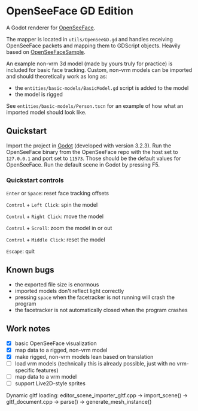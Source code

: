 # OpenSeeFace GD Edition

A Godot renderer for [OpenSeeFace](https://github.com/emilianavt/OpenSeeFace).

The mapper is located in `utils/OpenSeeGD.gd` and handles receiving OpenSeeFace packets and mapping them to GDScript objects. Heavily based on [OpenSeeFaceSample](https://github.com/emilianavt/OpenSeeFaceSample).

An example non-vrm 3d model (made by yours truly for practice) is included for basic face tracking. Custom, non-vrm models can be imported and should theoretically work as long as:
- the `entities/basic-models/BasicModel.gd` script is added to the model
- the model is rigged

See `entities/basic-models/Person.tscn` for an example of how what an imported model should look like.

## Quickstart
Import the project in [Godot](https://godotengine.org/) (developed with version 3.2.3). Run the OpenSeeFace binary from the OpenSeeFace repo with the host set to `127.0.0.1` and port set to `11573`. Those should be the default values for OpenSeeFace. Run the default scene in Godot by pressing F5.

### Quickstart controls
`Enter` or `Space`: reset face tracking offsets

`Control` + `Left Click`: spin the model

`Control` + `Right Click`: move the model

`Control` + `Scroll`: zoom the model in or out

`Control` + `Middle Click`: reset the model

`Escape`: quit

## Known bugs
- the exported file size is enormous
- imported models don't reflect light correctly
- pressing `space` when the facetracker is not running will crash the program
- the facetracker is not automatically closed when the program crashes

## Work notes
- [x] basic OpenSeeFace visualization
- [x] map data to a rigged, non-vrm model
- [x] make rigged, non-vrm models lean based on translation
- [ ] load vrm models (technically this is already possible, just with no vrm-specific features)
- [ ] map data to a vrm model
- [ ] support Live2D-style sprites

Dynamic gltf loading:
editor_scene_importer_gltf.cpp -> import_scene() -> gltf_document.cpp -> parse() -> generate_mesh_instance()

